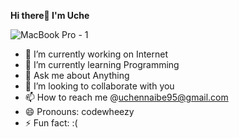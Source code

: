 <strong>Hi there👋 I'm Uche</strong>

![MacBook Pro - 1](https://user-images.githubusercontent.com/71810923/140908880-53e281da-b286-4886-9613-29ddf6a6d9d1.png)


- 🔭 I’m currently working on Internet
- 🌱 I’m currently learning Programming 
- 💬 Ask me about Anything
- 👯 I’m looking to collaborate with you
- 📫 How to reach me @uchennaibe95@gmail.com
- 😄 Pronouns: codewheezy
- ⚡ Fun fact: :(



